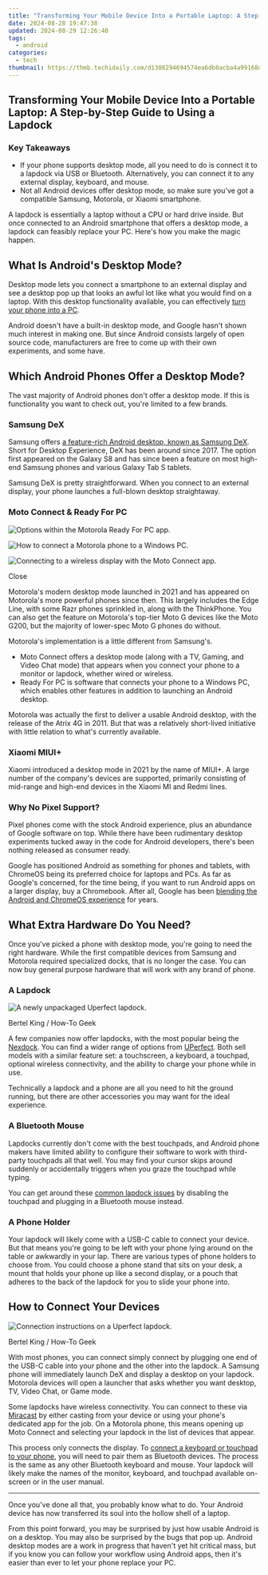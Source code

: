 ```yaml
---
title: "Transforming Your Mobile Device Into a Portable Laptop: A Step-by-Step Guide to Using a Lapdock"
date: 2024-08-28 19:47:38
updated: 2024-08-29 12:26:40
tags:
  - android
categories:
  - tech
thumbnail: https://thmb.techidaily.com/d1308294694574ea6db8acba4a99168df2eb7c1da8079de3619058fd0f089920.jpg
---
```


## Transforming Your Mobile Device Into a Portable Laptop: A Step-by-Step Guide to Using a Lapdock

### Key Takeaways

* If your phone supports desktop mode, all you need to do is connect it to a lapdock via USB or Bluetooth. Alternatively, you can connect it to any external display, keyboard, and mouse.
* Not all Android devices offer desktop mode, so make sure you've got a compatible Samsung, Motorola, or Xiaomi smartphone.

 A lapdock is essentially a laptop without a CPU or hard drive inside. But once connected to an Android smartphone that offers a desktop mode, a lapdock can feasibly replace your PC. Here's how you make the magic happen.

##  What Is Android's Desktop Mode?

 Desktop mode lets you connect a smartphone to an external display and see a desktop pop up that looks an awful lot like what you would find on a laptop. With this desktop functionality available, you can effectively [turn your phone into a PC](https://youtube-data.techidaily.com/24-effortless-sound-sourcing-the-top-15-freebie-audiosites/).

 Android doesn't have a built-in desktop mode, and Google hasn't shown much interest in making one. But since Android consists largely of open source code, manufacturers are free to come up with their own experiments, and some have.

##  Which Android Phones Offer a Desktop Mode?

 The vast majority of Android phones don't offer a desktop mode. If this is functionality you want to check out, you're limited to a few brands.

###  Samsung DeX

 Samsung offers [a feature-rich Android desktop, known as Samsung DeX](https://youtube-video-recordings.techidaily.com/earning-strategies-for-successful-youtube-shorts-what-you-need-and-how-much-in-2024/). Short for Desktop Experience, DeX has been around since 2017\. The option first appeared on the Galaxy S8 and has since been a feature on most high-end Samsung phones and various Galaxy Tab S tablets.

 Samsung DeX is pretty straightforward. When you connect to an external display, your phone launches a full-blown desktop straightaway.

###  Moto Connect & Ready For PC

![Options within the Motorola Ready For PC app.](https://static1.howtogeekimages.com/wordpress/wp-content/uploads/2023/11/motorola-ready-for-options.jpg) 

![How to connect a Motorola phone to a Windows PC.](https://static1.howtogeekimages.com/wordpress/wp-content/uploads/2023/11/motorola-ready-for-pc.jpg) 

![Connecting to a wireless display with the Moto Connect app.](https://static1.howtogeekimages.com/wordpress/wp-content/uploads/2023/11/moto-connect.jpg) 

Close 

 Motorola's modern desktop mode launched in 2021 and has appeared on Motorola's more powerful phones since then. This largely includes the Edge Line, with some Razr phones sprinkled in, along with the ThinkPhone. You can also get the feature on Motorola's top-tier Moto G devices like the Moto G200, but the majority of lower-spec Moto G phones do without.

 Motorola's implementation is a little different from Samsung's.

* Moto Connect offers a desktop mode (along with a TV, Gaming, and Video Chat mode) that appears when you connect your phone to a monitor or lapdock, whether wired or wireless.
* Ready For PC is software that connects your phone to a Windows PC, which enables other features in addition to launching an Android desktop.

 Motorola was actually the first to deliver a usable Android desktop, with the release of the Atrix 4G in 2011\. But that was a relatively short-lived initiative with little relation to what's currently available.

###  Xiaomi MIUI+

 Xiaomi introduced a desktop mode in 2021 by the name of MIUI+. A large number of the company's devices are supported, primarily consisting of mid-range and high-end devices in the Xiaomi MI and Redmi lines.

###  Why No Pixel Support?

 Pixel phones come with the stock Android experience, plus an abundance of Google software on top. While there have been rudimentary desktop experiments tucked away in the code for Android developers, there's been nothing released as consumer ready.

 Google has positioned Android as something for phones and tablets, with ChromeOS being its preferred choice for laptops and PCs. As far as Google's concerned, for the time being, if you want to run Android apps on a larger display, buy a Chromebook. After all, Google has been [blending the Android and ChromeOS experience](https://instagram-video-recordings.techidaily.com/2024-approved-understanding-igtv-shutdown/) for years.

##  What Extra Hardware Do You Need?

 Once you've picked a phone with desktop mode, you're going to need the right hardware. While the first compatible devices from Samsung and Motorola required specialized docks, that is no longer the case. You can now buy general purpose hardware that will work with any brand of phone.

###  A Lapdock

![A newly unpackaged Uperfect lapdock.](https://static1.howtogeekimages.com/wordpress/wp-content/uploads/2023/11/uperfect-laptop.JPG) 

Bertel King / How-To Geek

 A few companies now offer lapdocks, with the most popular being the [Nexdock](https://nexdock.com/). You can find a wider range of options from [UPerfect](https://www.uperfectmonitor.com/). Both sell models with a similar feature set: a touchscreen, a keyboard, a touchpad, optional wireless connectivity, and the ability to charge your phone while in use.

 Technically a lapdock and a phone are all you need to hit the ground running, but there are other accessories you may want for the ideal experience.

###  A Bluetooth Mouse

 Lapdocks currently don't come with the best touchpads, and Android phone makers have limited ability to configure their software to work with third-party touchpads all that well. You may find your cursor skips around suddenly or accidentally triggers when you graze the touchpad while typing.

 You can get around these [common lapdock issues](https://remote-screen-capture.techidaily.com/how-to-do-screen-recording-on-iphone-easily-for-2024/) by disabling the touchpad and plugging in a Bluetooth mouse instead.

###  A Phone Holder

 Your lapdock will likely come with a USB-C cable to connect your device. But that means you're going to be left with your phone lying around on the table or awkwardly in your lap. There are various types of phone holders to choose from. You could choose a phone stand that sits on your desk, a mount that holds your phone up like a second display, or a pouch that adheres to the back of the lapdock for you to slide your phone into.

##  How to Connect Your Devices

![Connection instructions on a Uperfect lapdock.](https://static1.howtogeekimages.com/wordpress/wp-content/uploads/2023/11/android-uperfect-lapdock-connect.jpg) 

Bertel King / How-To Geek

 With most phones, you can connect simply connect by plugging one end of the USB-C cable into your phone and the other into the lapdock. A Samsung phone will immediately launch DeX and display a desktop on your lapdock. Motorola devices will open a launcher that asks whether you want desktop, TV, Video Chat, or Game mode.

 Some lapdocks have wireless connectivity. You can connect to these via [Miracast](https://www.wi-fi.org/discover-wi-fi/miracast) by either casting from your device or using your phone's dedicated app for the job. On a Motorola phone, this means opening up Moto Connect and selecting your lapdock in the list of devices that appear.

 This process only connects the display. To [connect a keyboard or touchpad to your phone](https://youtube-blog.techidaily.com/approved-secure-steps-for-skyrocketing-video-engagement-a-million-wins-strategy/), you will need to pair them as Bluetooth devices. The process is the same as any other Bluetooth keyboard and mouse. Your lapdock will likely make the names of the monitor, keyboard, and touchpad available on-screen or in the user manual.

---

 Once you've done all that, you probably know what to do. Your Android device has now transferred its soul into the hollow shell of a laptop.

 From this point forward, you may be surprised by just how usable Android is on a desktop. You may also be surprised by the bugs that pop up. Android desktop modes are a work in progress that haven't yet hit critical mass, but if you know you can follow your workflow using Android apps, then it's easier than ever to let your phone replace your PC.

<ins class="adsbygoogle"
     style="display:block"
     data-ad-format="autorelaxed"
     data-ad-client="ca-pub-7571918770474297"
     data-ad-slot="1223367746"></ins>



<ins class="adsbygoogle"
     style="display:block"
     data-ad-client="ca-pub-7571918770474297"
     data-ad-slot="8358498916"
     data-ad-format="auto"
     data-full-width-responsive="true"></ins>
